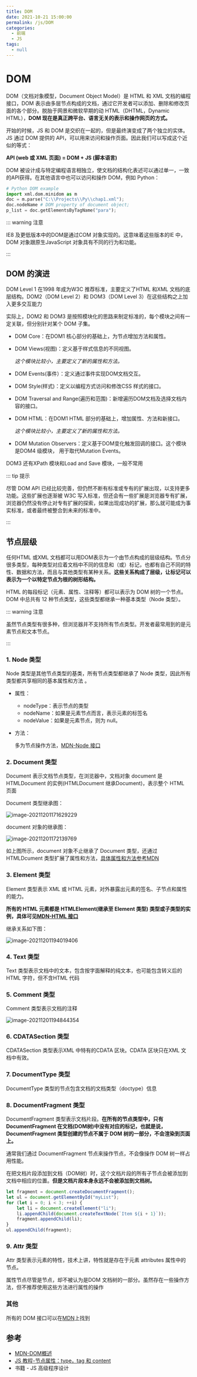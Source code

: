 ```yaml
---
title: DOM
date: 2021-10-21 15:00:00
permalink: /js/DOM
categories:
  - 前端
  - JS
tags:
  - null
---
```


# DOM

DOM（文档对象模型，Document Object Model）是 HTML 和  XML 文档的编程接口，DOM 表示由多层节点构成的文档，通过它开发者可以添加、删除和修改页面的各个部分。脱胎于网景和微软早期的动 HTML（DHTML，Dynamic HTML），**DOM 现在是真正跨平台、语言无关的表示和操作网页的方式。**

开始的时候，JS 和 DOM 是交织在一起的，但是最终演变成了两个独立的实体。JS 通过 DOM  提供的 API，可以用来访问和操作页面。因此我们可以写成这个近似的等式：

**API (web 或 XML 页面) = DOM + JS (脚本语言)**

DOM 被设计成与特定编程语言相独立，使文档的结构化表述可以通过单一，一致的API获得。在其他语言中也可以访问和操作 DOM，例如 Python：

```python
# Python DOM example
import xml.dom.minidom as m
doc = m.parse("C:\\Projects\\Py\\chap1.xml");
doc.nodeName # DOM property of document object;
p_list = doc.getElementsByTagName("para");
```

::: warning 注意

IE8 及更低版本中的DOM是通过COM 对象实现的。这意味着这些版本的IE 中，DOM 对象跟原生JavaScript 对象具有不同的行为和功能。

:::

## DOM 的演进

DOM Level 1 在1998 年成为W3C 推荐标准，主要定义了HTML 和XML 文档的底层结构。DOM2（DOM Level 2）和 DOM3（DOM Level 3）在这些结构之上加入更多交互能力

实际上，DOM2 和 DOM3 是按照模块化的思路来制定标准的，每个模块之间有一定关联，但分别针对某个 DOM 子集。

* DOM Core：在DOM1 核心部分的基础上，为节点增加方法和属性。

* DOM Views(视图)：定义基于样式信息的不同视图。

  *这个模块比较小，主要定义了新的属性和方法。*

* DOM Events(事件）：定义通过事件实现DOM文档交互。

* DOM Style(样式)：定义以编程方式访问和修改CSS 样式的接口。

* DOM Traversal and Range(遍历和范围)：新增遍历DOM文档及选择文档内容的接口。

* DOM HTML：在DOM1 HTML 部分的基础上，增加属性、方法和新接口。

  *这个模块比较小，主要定义了新的属性和方法。*

* DOM Mutation Observers：定义基于DOM变化触发回调的接口。这个模块是DOM4 级模块，
  用于取代Mutation Events。

DOM3 还有XPath 模块和Load and Save 模块，一般不常用

::: tip 提示

尽管 DOM API 已经比较完善，但仍然不断有标准或专有的扩展出现，以支持更多功能。这些扩展也逐渐被 W3C 写入标准，但还会有一些扩展是浏览器专有扩展，浏览器仍然没有停止对专有扩展的探索，如果出现成功的扩展，那么就可能成为事实标准，或者最终被整合到未来的标准中。

:::

## 节点层级

任何HTML 或XML 文档都可以用DOM表示为一个由节点构成的层级结构。节点分很多类型，每种类型对应着文档中不同的信息和（或）标记，也都有自己不同的特性、数据和方法，而且与其他类型有某种关系。**这些关系构成了层级，让标记可以表示为一个以特定节点为根的树形结构。**

HTML 的每段标记（元素、属性、注释等）都可以表示为 DOM 树的一个节点。DOM 中总共有 12 种节点类型，这些类型都继承一种基本类型（Node 类型）。

::: warning 注意

虽然节点类型有很多种，但浏览器并不支持所有节点类型。开发者最常用到的是元素节点和文本节点。

:::

### 1. Node 类型

Node 类型是其他节点类型的基类，所有节点类型都继承了 Node 类型，因此所有类型都共享相同的基本属性和方法 。

* 属性：

  * nodeType：表示节点的类型
  * nodeName：如果是元素节点而言，表示元素的标签名
  * nodeValue：如果是元素节点，则为 null。

* 方法：

  多为节点操作方法，[MDN-Node 接口](https://developer.mozilla.org/zh-CN/docs/Web/API/Node)

### 2. Document 类型

Document 表示文档节点类型，在浏览器中，文档对象 document 是 HTMLDocument 的实例(HTMLDocument 继承Document)，表示整个 HTML 页面

Document 类型继承图：

![image-20211201171629229](/img/58.png)

document 对象的继承图：

![image-20211201172139769](/img/59.png)

如上图所示，document 对象不止继承了 Document 类型，还通过 HTMLDcument 类型扩展了属性和方法，[具体属性和方法参考MDN](https://developer.mozilla.org/zh-CN/docs/Web/API/Document)

### 3. Element 类型

Element 类型表示 XML 或 HTML 元素，对外暴露出元素的签名、子节点和属性的能力。

**所有的  HTML 元素都是 HTMLElement(继承至 Element 类型) 类型或子类型的实例，具体可见[MDN-HTML 接口](https://developer.mozilla.org/zh-CN/docs/Web/API/Document_Object_Model#html_%E6%8E%A5%E5%8F%A3)**

继承关系如下图：

![image-20211201194019406](/img/60.png)

### 4. Text 类型

Text 类型表示文档中的文本，包含按字面解释的纯文本，也可能包含转义后的HTML 字符，但不含HTML 代码

### 5. Comment 类型

Comment 类型表示文档的注释

![image-20211201194844354](/img/61.png)

### 6. CDATASection 类型

CDATASection 类型表示XML 中特有的CDATA 区块。CDATA 区块只在XML 文档中有效。

### 7. DocumentType 类型

DocumentType 类型的节点包含文档的文档类型（doctype）信息

### 8. DocumentFragment 类型

DocumentFragment 类型表示文档片段。**在所有的节点类型中，只有 DocumentFragment 在文档(DOM树)中没有对应的标记，也就是说，DocumentFragment 类型创建的节点不属于 DOM 树的一部分，不会渲染到页面上。**

通常我们通过 DocumentFragment 节点来操作节点，不会像操作 DOM 树一样占用性能。

在把文档片段添加到文档（DOM树）时，这个文档片段的所有子节点会被添加到文档中相应的位置。**但是文档片段本身永远不会被添加到文档树。**

```js
let fragment = document.createDocumentFragment();
let ul = document.getElementById("myList");
for (let i = 0; i < 3; ++i) {
	let li = document.createElement("li");
	li.appendChild(document.createTextNode(`Item ${i + 1}`));
	fragment.appendChild(li);
}
ul.appendChild(fragment);
```

### 9. Attr 类型

Attr 类型表示元素的特性，技术上讲，特性就是存在于元素 attributes  属性中的节点。

属性节点尽管是节点，却不被认为是DOM 文档树的一部分。虽然存在一些操作方法，但不推荐使用这些方法进行属性的操作

### 其他

所有的 DOM 接口可以在[MDN](https://developer.mozilla.org/zh-CN/docs/Web/API/Document_Object_Model)上找到

## 参考

* [MDN-DOM概述](https://developer.mozilla.org/zh-CN/docs/Web/API/Document_Object_Model/Introduction)
* [JS 教程-节点属性：type，tag 和 content](https://zh.javascript.info/basic-dom-node-properties)
* 书籍 - JS 高级程序设计

